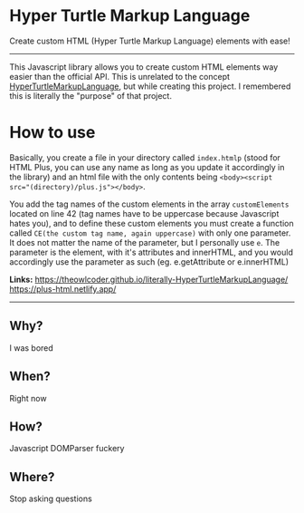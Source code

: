 # Hyper Turtle Markup Language
Create custom HTML (Hyper Turtle Markup Language) elements with ease!
___
This Javascript library allows you to create custom HTML elements way easier than the official API.
This is unrelated to the concept [HyperTurtleMarkupLanguage](https://www.html6.network/), but while creating this project. I remembered this is literally the "purpose" of that project.

# How to use
Basically, you create a file in your directory called ``index.htmlp`` (stood for HTML Plus, you can use any name as long as you update it accordingly in the library) and an html file with the only contents being ``<body><script src="(directory)/plus.js"></body>``.

You add the tag names of the custom elements in the array ``customElements`` located on line 42 (tag names have to be uppercase because Javascript hates you), and to define these custom elements you must create a function called ``CE(the custom tag name, again uppercase)`` with only one parameter. It does not matter the name of the parameter, but I personally use ``e``. The parameter is the element, with it's attributes and innerHTML, and you would accordingly use the parameter as such (eg. e.getAttribute or e.innerHTML)

**Links:**
https://theowlcoder.github.io/literally-HyperTurtleMarkupLanguage/
https://plus-html.netlify.app/
___

## Why?
I was bored

## When?
Right now

## How?
Javascript DOMParser fuckery

## Where?
Stop asking questions
